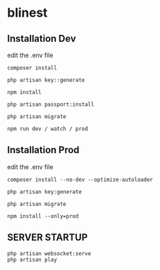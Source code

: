 # blinest

## Installation Dev

edit the .env file

```
composer install
```

```
php artisan key::generate
```

```
npm install
```

```
php artisan passport:install
```

```
php artisan migrate
```

```
npm run dev / watch / prod
```

## Installation Prod


edit the .env file

    composer install --no-dev --optimize-autoloader
    
    php artisan key:generate
    
    php artisan migrate
    
    npm install --only=prod



## SERVER STARTUP
    php artisan websocket:serve
    php artisan play

